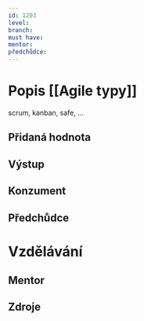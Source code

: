 ```yaml
---
id: 1203
level: 
branch: 
must have: 
mentor: 
předchůdce: 
---
```



# Popis [[Agile typy]]
scrum, kanban, safe, …

## Přidaná hodnota


## Výstup


## Konzument


## Předchůdce


# Vzdělávání


## Mentor


## Zdroje